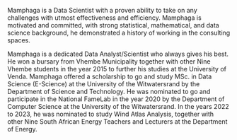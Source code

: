 Mamphaga is a Data Scientist with a proven ability to take on any challenges with utmost effectiveness and efficiency. Mamphaga is motivated and committed, with strong statistical, mathematical, and data science background, he demonstrated a history of working in the consulting spaces.

Mamphaga is a dedicated Data Analyst/Scientist who always gives his best. He won a bursary from Vhembe Municipality together with other Nine Vhembe students in the year 2015 to further his studies at the University of Venda. Mamphaga offered a scholarship to go and study MSc. in Data Science (E-Science) at the University of the Witwatersrand by the Department of Science and Technology. He was nominated to go and participate in the National FameLab in the year 2020 by the Department of Computer Science at the University of the Witwatersrand. In the years 2022 to 2023, he was nominated to study Wind Atlas Analysis, together with other Nine South African Energy Teachers and Lecturers at the Department of Energy.
